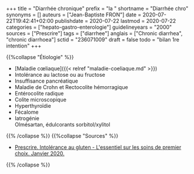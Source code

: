 +++
title = "Diarrhée chronique"
prefix = "la "
shortname = "Diarrhée chro"
synonyms = []
auteurs = ["Jean-Baptiste FRON"]
date = 2020-07-22T19:42:41+02:00
publishdate = 2020-07-22
lastmod = 2020-07-22
categories = ["hepato-gastro-enterologie"]
guidelineyears = "2000"
sources = ["Prescrire"]
tags = ["diarrhee"]
anglais = ["Chronic diarrhea", "chronic diarrhoea"]
sctid = "236071009"
draft = false
todo = "bilan 1re intention"
+++

{{%collapse "Étiologie" %}}

- [Maladie cœliaque]({{< relref "maladie-coeliaque.md" >}})
- Intolérance au lactose ou au fructose
- Insuffisance pancréatique
- Maladie de Crohn et Rectocolite hémorragique
- Entérocolite radique
- Colite microscopique
- Hyperthyroïdie
- Fécalome
- Iatrogénie  
Olmésartan, édulcorants sorbitol/xylitol

{{% /collapse %}}
{{%collapse "Sources" %}}

- [Prescrire. Intolérance au gluten - L'essentiel sur les soins de premier choix. Janvier 2020.](https://prescrire.org)

{{% /collapse %}}
